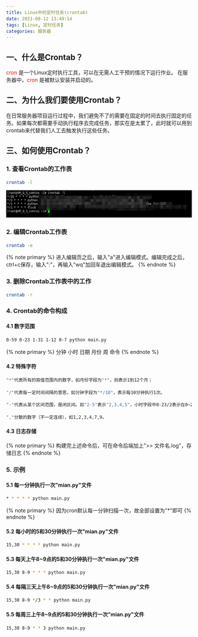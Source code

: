 ```yaml
---
title: Linux中的定时任务(crontab)
date: 2021-08-12 13:49:14
tags: [Linux, 定时任务]
categories: 服务器
---
```

## 一、什么是Crontab？
<font color=red>cron</font> 是一个Linux定时执行工具，可以在无需人工干预的情况下运行作业。 在服务器中，<font color=red>cron</font> 是被默认安装并启动的。
## 二、为什么我们要使用Crontab？
在日常服务器项目运行过程中，我们避免不了的需要在固定的时间去执行固定的任务。如果每次都需要手动执行程序去完成任务，那实在是太累了，此时就可以用到crontab来代替我们人工去触发执行这些任务。
## 三、如何使用Crontab？
### 1. 查看Crontab的工作表
``` bash
crontab -l
```
![查看工作表](Linux-Crontab/crontab_sel.png)
### 2. 编辑Crontab工作表
``` bash
crontab -e
```
{% note primary %}
进入编辑页之后，输入"a"进入编辑模式。编辑完成之后，ctrl+c保存，输入":"，再输入"wq"加回车退出编辑模式。
{% endnote %}
### 3. 删除Crontab工作表中的工作
``` bash
crontab -r
```
### 4. Crontab的命令构成
#### 4.1 数字范围
``` bash 
0-59 0-23 1-31 1-12 0-7 python main.py
```
{% note primary %}
分钟 小时 日期 月份 周 命令
{% endnote %}
#### 4.2 特殊字符
``` bash
"*"代表所有的取值范围内的数字，如月份字段为"*"，则表示1到12个月；

"/"代表每一定时间间隔的意思，如分钟字段为"*/10"，表示每10分钟执行1次。

"-"代表从某个区间范围，是闭区间。如"2-5"表示"2,3,4,5"，小时字段中0-23/2表示在0~23点范围内每2个小时执行一次。

","分散的数字（不一定连续），如1,2,3,4,7,9。
```
#### 4.3 日志存储
{% note primary %}
构建完上述命令后，可在命令后端加上">> 文件名.log"，存储日志
{% endnote %}
### 5. 示例
#### 5.1 每一分钟执行一次"mian.py"文件
``` bash
* * * * * python main.py
```
{% note primary %}
因为cron默认每一分钟扫描一次，故全部设置为"*"即可
{% endnote %}
#### 5.2 每小时的5和30分钟执行一次"mian.py"文件
``` bash
15,30 * * * * python main.py
```
#### 5.3 每天上午8~9点的5和30分钟执行一次"mian.py"文件
``` bash
15,30 8-9 * * * python main.py
```
#### 5.4 每隔三天上午8~9点的5和30分钟执行一次"mian.py"文件
``` bash
15,30 8-9 */3 * * python main.py
```
#### 5.5 每周三上午8~9点的5和30分钟执行一次"mian.py"文件
``` bash
15,30 8-9 * * 3 python main.py
```
